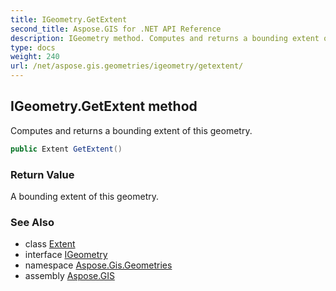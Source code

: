 ```yaml
---
title: IGeometry.GetExtent
second_title: Aspose.GIS for .NET API Reference
description: IGeometry method. Computes and returns a bounding extent of this geometry
type: docs
weight: 240
url: /net/aspose.gis.geometries/igeometry/getextent/
---
```

## IGeometry.GetExtent method

Computes and returns a bounding extent of this geometry.

```csharp
public Extent GetExtent()
```

### Return Value

A bounding extent of this geometry.

### See Also

* class [Extent](../../../aspose.gis/extent/)
* interface [IGeometry](../)
* namespace [Aspose.Gis.Geometries](../../igeometry/)
* assembly [Aspose.GIS](../../../)


